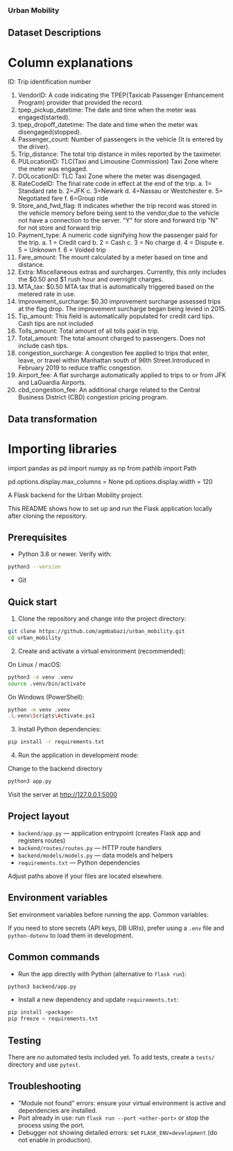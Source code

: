 ### Urban Mobility

## Dataset Descriptions

# Column explanations

ID: Trip identification number
1. VendorID: A code indicating the TPEP(Taxicab Passenger Enhancement Program) provider that provided the record. 
2. tpep_pickup_datetime: The date and time when the meter was engaged(started).
3. tpep_dropoff_datetime: The date and time when the meter was disengaged(stopped).
4. Passenger_count: Number of passengers in the vehicle (It is entered by the driver).
5. Trip_distance: The total trip distance in miles reported by the taximeter.
6. PULocationID: TLC(Taxi and Limousine Commission) Taxi Zone where the meter was engaged.
7. DOLocationID: TLC Taxi Zone where the meter was disengaged.
8. RateCodeID: The final rate code in effect at the end of the trip.
       a. 1= Standard rate
       b. 2=JFK
       c. 3=Newark
       d. 4=Nassau or Westchester
       e. 5= Negotiated fare
       f. 6=Group ride    
9. Store_and_fwd_flag: It indicates whether the trip record was stored in the vehicle memory before being sent to the vendor,due to the vehicle not have a connection to the server.
       "Y" for store and forward trip
       "N" for not store and forward trip
10. Payment_type: A numeric code signifying how the passenger paid for the trip.
       a. 1 = Credit card
       b. 2 = Cash
       c. 3 = No charge
       d. 4 = Dispute
       e. 5 = Unknown
       f. 6 = Voided trip
11. Fare_amount: The mount calculated by a meter based on time and distance.
12. Extra: Miscellaneous extras and surcharges. Currently, this only includes the $0.50 and $1 rush hour and overnight charges.
13. MTA_tax: $0.50 MTA tax that is automatically triggered based on the metered rate in use.
14. Improvement_surcharge: $0.30 improvement surcharge assessed trips at the flag drop. The improvement surcharge began being levied in 2015.
15. Tip_amount: This field is automatically populated for credit card tips. Cash tips are not included
16. Tolls_amount: Total amount of all tolls paid in trip.
17. Total_amount: The total amount charged to passengers. Does not include cash tips.
18. congestion_surcharge: A congestion fee applied to trips that enter, leave, or travel within Manhattan south of 96th Street.Introduced in February 2019 to reduce traffic congestion.
19. Airport_fee: A flat surcharge automatically applied to trips to or from JFK and LaGuardia Airports.
20. cbd_congestion_fee: An additional charge related to the Central Business District (CBD) congestion pricing program.

## Data transformation

# Importing libraries
import pandas as pd 
import numpy as np 
from pathlib import Path 

pd.options.display.max_columns = None
pd.options.display.width = 120

A Flask backend for the Urban Mobility project.

This README shows how to set up and run the Flask application locally after cloning the repository.

## Prerequisites

- Python 3.8 or newer. Verify with:

```bash
python3 --version
```

- Git


## Quick start

1. Clone the repository and change into the project directory:

```bash
git clone https://github.com/agmbabazi/urban_mobility.git
cd urban_mobility
```

2. Create and activate a virtual environment (recommended):

On Linux / macOS:

```bash
python3 -m venv .venv
source .venv/bin/activate
```

On Windows (PowerShell):

```bash
python -m venv .venv
.\.venv\Scripts\Activate.ps1
```

3. Install Python dependencies:

```bash
pip install -r requirements.txt
```

4. Run the application in development mode:

Change to the backend directory

```bash
python3 app.py
```

Visit the server at http://127.0.0.1:5000

## Project layout

- `backend/app.py` — application entrypoint (creates Flask app and registers routes)
- `backend/routes/routes.py` — HTTP route handlers
- `backend/models/models.py` — data models and helpers
- `requirements.txt` — Python dependencies

Adjust paths above if your files are located elsewhere.

## Environment variables

Set environment variables before running the app. Common variables:

If you need to store secrets (API keys, DB URIs), prefer using a `.env` file and `python-dotenv` to load them in development.

## Common commands

- Run the app directly with Python (alternative to `flask run`):

```bash
python3 backend/app.py
```

- Install a new dependency and update `requirements.txt`:

```bash
pip install <package>
pip freeze > requirements.txt
```

## Testing

There are no automated tests included yet. To add tests, create a `tests/` directory and use `pytest`.

## Troubleshooting

- "Module not found" errors: ensure your virtual environment is active and dependencies are installed.
- Port already in use: run `flask run --port <other-port>` or stop the process using the port.
- Debugger not showing detailed errors: set `FLASK_ENV=development` (do not enable in production).

